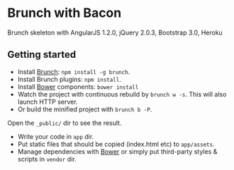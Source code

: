 # Brunch with Bacon

Brunch skeleton with AngularJS 1.2.0, jQuery 2.0.3, Bootstrap 3.0, Heroku

## Getting started
* Install [Brunch](http://brunch.io): `npm install -g brunch`.
* Install Brunch plugins: `npm install`.
* Install [Bower](http://bower.io) components: `bower install`
* Watch the project with continuous rebuild by
`brunch w -s`. This will also launch HTTP server.
* Or build the minified project with `brunch b -P`.

Open the `_public/` dir to see the result.

* Write your code in `app` dir.
* Put static files that should be copied (index.html etc) to `app/assets`.
* Manage dependencies with [Bower](http://bower.io) or simply put
  third-party styles & scripts in `vendor` dir.
